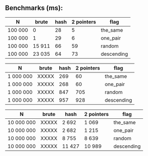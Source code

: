 ## Benchmarks (ms):

| N          | brute  | hash   | 2 pointers |   flag      |
|------------|--------|--------|------------|-------------|
| 100 000    | 0      | 28     | 5          | the_same    |
| 100 000    | 1      | 29     | 6          | one_pair    | 
| 100 000    | 15 911 | 66     | 59         | random      |
| 100 000    | 23 035 | 64     | 73         | descending  |

| N          | brute  | hash   | 2 pointers |   flag      |
|------------|--------|--------|------------|-------------|
| 1 000 000  | XXXXX  | 269    | 60         | the_same    |
| 1 000 000  | XXXXX  | 268    | 60         | one_pair    |
| 1 000 000  | XXXXX  | 847    | 705        | random      |
| 1 000 000  | XXXXX  | 957    | 928        | descending  |

| N          | brute  | hash   | 2 pointers |   flag      |
|------------|--------|--------|------------|-------------|
| 10 000 000 | XXXXX  | 2 692  | 1 069      | the_same    |
| 10 000 000 | XXXXX  | 2 682  | 1 215      | one_pair    |
| 10 000 000 | XXXXX  | 8 755  | 8 639      | random      |
| 10 000 000 | XXXXX  | 11 427 | 10 989     | descending  |
